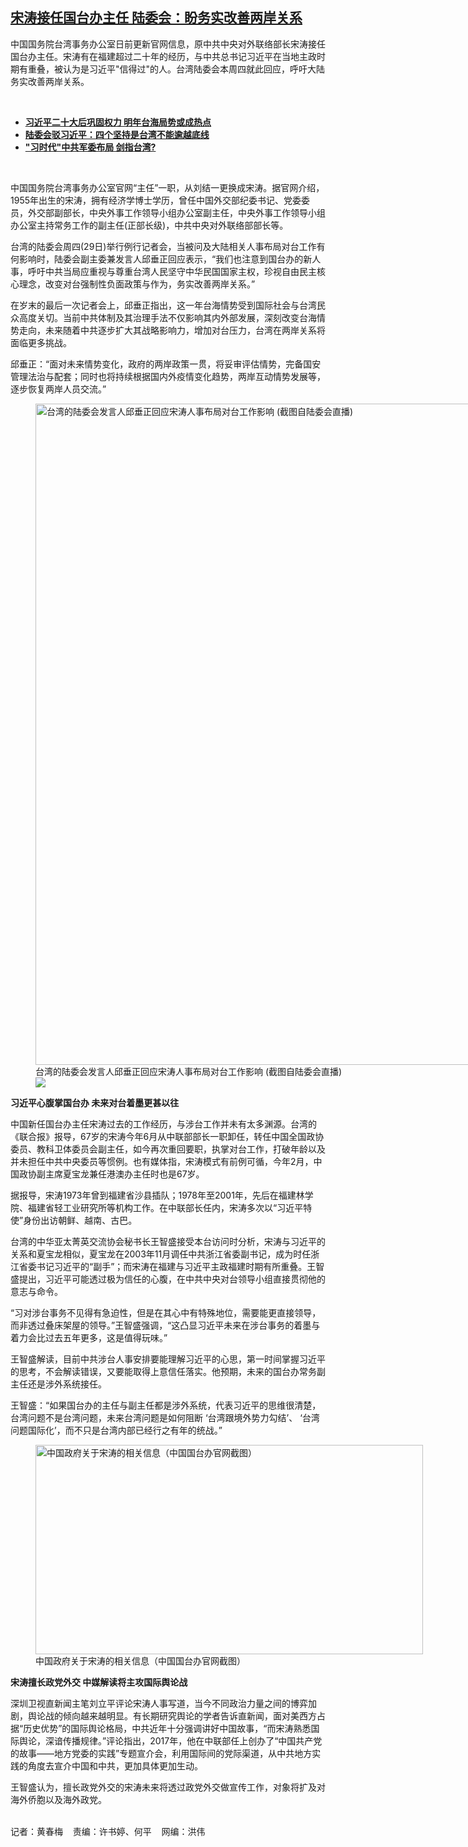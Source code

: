<!--1672332597000-->
[宋涛接任国台办主任    陆委会：盼务实改善两岸关系](https://www.rfa.org/mandarin/yataibaodao/gangtai/hcm2-12292022112055.html)
------

<p>中国国务院台湾事务办公室日前更新官网信息，原中共中央对外联络部长宋涛接任国台办主任。宋涛有在福建超过二十年的经历，与中共总书记习近平在当地主政时期有重叠，被认为是习近平"信得过"的人。台湾陆委会本周四就此回应，呼吁大陆务实改善两岸关系。</p><p><span class="result-title"> </span></p><ul><li><a href="https://www.rfa.org/mandarin/yataibaodao/gangtai/tj-12152022114706.html"><strong>习近平二十大后巩固权力 明年台海局势或成热点</strong></a></li><li><strong><a href="https://www.rfa.org/mandarin/Xinwen/4-11152022122448.html">陆委会驳习近平：四个坚持是台湾不能逾越底线</a></strong></li><li><strong><a href="https://www.rfa.org/mandarin/yataibaodao/zhengzhi/hcm1-10242022121133.html">"习时代"中共军委布局 剑指台湾?</a></strong></li></ul><p><span class="result-title"> </span></p><p>中国国务院台湾事务办公室官网“主任”一职，从刘结一更换成宋涛。据官网介绍，1955年出生的宋涛，拥有经济学博士学历，曾任中国外交部纪委书记、党委委员，外交部副部长，中央外事工作领导小组办公室副主任，中央外事工作领导小组办公室主持常务工作的副主任(正部长级)，中共中央对外联络部部长等。</p><p>台湾的陆委会周四(29日)举行例行记者会，当被问及大陆相关人事布局对台工作有何影响时，陆委会副主委兼发言人邱垂正回应表示，“我们也注意到国台办的新人事，呼吁中共当局应重视与尊重台湾人民坚守中华民国国家主权，珍视自由民主核心理念，改变对台强制性负面政策与作为，务实改善两岸关系。”</p><p>在岁末的最后一次记者会上，邱垂正指出，这一年台海情势受到国际社会与台湾民众高度关切。当前中共体制及其治理手法不仅影响其内外部发展，深刻改变台海情势走向，未来随着中共逐步扩大其战略影响力，增加对台压力，台湾在两岸关系将面临更多挑战。</p><p>邱垂正：“面对未来情势变化，政府的两岸政策一贯，将妥审评估情势，完备国安管理法治与配套；同时也将持续根据国内外疫情变化趋势，两岸互动情势发展等，逐步恢复两岸人员交流。”</p><p><figure class="image-richtext image-inline captioned" style="width:1252px;"><img alt="台湾的陆委会发言人邱垂正回应宋涛人事布局对台工作影响 (截图自陆委会直播)" height="1058" src="https://www.rfa.org/mandarin/yataibaodao/gangtai/hcm2-12292022112055.html/90b157826b63.png/@@images/bc7cfe94-640f-48da-8452-abd5f008149a.png" title="邱垂正.png" width="1252"/><figcaption class="image-caption">台湾的陆委会发言人邱垂正回应宋涛人事布局对台工作影响 (截图自陆委会直播)</figcaption><small></small><div id="zoomattribute"><a data-caption="台湾的陆委会发言人邱垂正回应宋涛人事布局对台工作影响 (截图自陆委会直播)" data-fancybox="" href="https://www.rfa.org/mandarin/yataibaodao/gangtai/hcm2-12292022112055.html/90b157826b63.png" id="single_image" title="台湾的陆委会发言人邱垂正回应宋涛人事布局对台工作影响 (截图自陆委会直播)"><img src="/++plone++rfa-resources/img/icon-zoom.png"/></a></div></figure></p><p><strong>习近平心腹掌国台办 未来对台着墨更甚以往</strong></p><p>中国新任国台办主任宋涛过去的工作经历，与涉台工作并未有太多渊源。台湾的《联合报》报导，67岁的宋涛今年6月从中联部部长一职卸任，转任中国全国政协委员、教科卫体委员会副主任，如今再次重回要职，执掌对台工作，打破年龄以及并未担任中共中央委员等惯例。也有媒体指，宋涛模式有前例可循，今年2月，中国政协副主席夏宝龙兼任港澳办主任时也是67岁。</p><p>据报导，宋涛1973年曾到福建省沙县插队；1978年至2001年，先后在福建林学院、福建省轻工业研究所等机构工作。在中联部长任内，宋涛多次以“习近平特使”身份出访朝鲜、越南、古巴。</p><p>台湾的中华亚太菁英交流协会秘书长王智盛接受本台访问时分析，宋涛与习近平的关系和夏宝龙相似，夏宝龙在2003年11月调任中共浙江省委副书记，成为时任浙江省委书记习近平的“副手”；而宋涛在福建与习近平主政福建时期有所重叠。王智盛提出，习近平可能透过极为信任的心腹，在中共中央对台领导小组直接贯彻他的意志与命令。</p><p>“习对涉台事务不见得有急迫性，但是在其心中有特殊地位，需要能更直接领导，而非透过叠床架屋的领导。”王智盛强调，“这凸显习近平未来在涉台事务的着墨与着力会比过去五年更多，这是值得玩味。”</p><p>王智盛解读，目前中共涉台人事安排要能理解习近平的心思，第一时间掌握习近平的思考，不会解读错误，又要能取得上意信任落实。他预期，未来的国台办常务副主任还是涉外系统接任。</p><p>王智盛：“如果国台办的主任与副主任都是涉外系统，代表习近平的思维很清楚，台湾问题不是台湾问题，未来台湾问题是如何阻断 ‘台湾跟境外势力勾结’、 ‘台湾问题国际化’，而不只是台湾内部已经行之有年的统战。”</p><p><figure class="image-richtext image-inline captioned" style="width:620px;"><img alt="中国政府关于宋涛的相关信息（中国国台办官网截图）" height="335" src="https://www.rfa.org/mandarin/yataibaodao/gangtai/hcm2-12292022112055.html/hcm1229.jpg/@@images/b3079f05-fd87-4ab0-92cb-72622de72e90.png" title="hcm1229.jpg" width="620"/><figcaption class="image-caption">中国政府关于宋涛的相关信息（中国国台办官网截图）</figcaption><small></small></figure></p><p><strong>宋涛擅长政党外交 中媒解读将主攻国际舆论战</strong></p><p>深圳卫视直新闻主笔刘立平评论宋涛人事写道，当今不同政治力量之间的博弈加剧，舆论战的倾向越来越明显。有长期研究舆论的学者告诉直新闻，面对美西方占据“历史优势”的国际舆论格局，中共近年十分强调讲好中国故事，“而宋涛熟悉国际舆论，深谙传播规律。”评论指出，2017年，他在中联部任上创办了“中国共产党的故事——地方党委的实践”专题宣介会，利用国际间的党际渠道，从中共地方实践的角度去宣介中国和中共，更加具体更加生动。</p><p>王智盛认为，擅长政党外交的宋涛未来将透过政党外交做宣传工作，对象将扩及对海外侨胞以及海外政党。</p><p><span style="font-weight: 400;"><br/>记者：黄春梅    责编：许书婷、何平    网编：洪伟</span></p>
